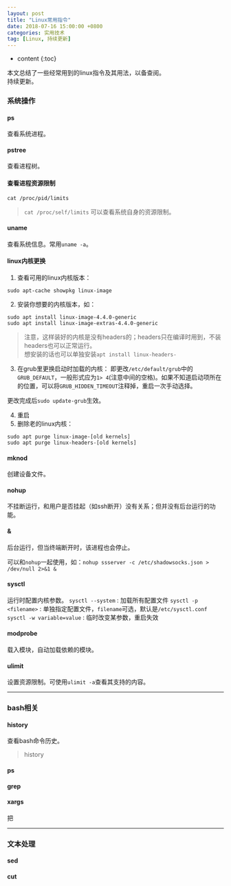 ```yaml
---
layout: post
title: "Linux常用指令"
date: 2018-07-16 15:00:00 +0800 
categories: 实用技术
tag: [Linux, 持续更新]
---
```

* content
{:toc}



本文总结了一些经常用到的linux指令及其用法，以备查阅。<br/>
持续更新。 

<!-- more -->

### 系统操作
#### ps
查看系统进程。

#### pstree
查看进程树。

#### 查看进程资源限制
`cat /proc/pid/limits`
> `cat /proc/self/limits` 可以查看系统自身的资源限制。

#### uname
查看系统信息。常用`uname -a`。

#### linux内核更换
1. 查看可用的linux内核版本：
```
sudo apt-cache showpkg linux-image
```

2. 安装你想要的内核版本，如：
```
sudo apt install linux-image-4.4.0-generic
sudo apt install linux-image-extras-4.4.0-generic
```
> 注意，这样装好的内核是没有headers的；headers只在编译时用到，不装headers也可以正常运行。<br/>想安装的话也可以单独安装`apt install linux-headers-`

3. 在grub里更换启动时加载的内核：
即更改`/etc/default/grub`中的`GRUB_DEFAULT`，一般形式应为`1> 4`(注意中间的空格)。如果不知道启动项所在的位置，可以将`GRUB_HIDDEN_TIMEOUT`注释掉，重启一次手动选择。

更改完成后`sudo update-grub`生效。

4. 重启
5. 删除老的linux内核：
```
sudo apt purge linux-image-[old kernels]
sudo apt purge linux-headers-[old kernels]
```

#### mknod
创建设备文件。


#### nohup
不挂断运行，和用户是否挂起（如ssh断开）没有关系；但并没有后台运行的功能。

#### &
后台运行，但当终端断开时，该进程也会停止。

可以和`nohup`一起使用，如：`nohup ssserver -c /etc/shadowsocks.json > /dev/null 2>&1 &`


#### sysctl
运行时配置内核参数。
`sysctl --system` : 加载所有配置文件
`sysctl -p <filename>` : 单独指定配置文件，`filename`可选，默认是`/etc/sysctl.conf`
`sysctl -w variable=value` : 临时改变某参数，重启失效

#### modprobe
载入模块，自动加载依赖的模块。

#### ulimit
设置资源限制。可使用`ulimit -a`查看其支持的内容。

------------------------------------------------------------------
### bash相关
#### history
查看bash命令历史。
> history 

#### ps


#### grep


#### xargs
把




------------------------------------------------------------------
### 文本处理
#### sed


#### cut